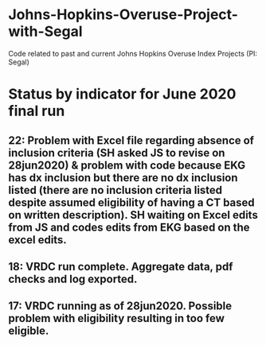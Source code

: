 # Johns-Hopkins-Overuse-Project-with-Segal
Code related to past and current Johns Hopkins Overuse Index Projects (PI: Segal)

# Status by indicator for June 2020 final run
## 22: Problem with Excel file regarding absence of inclusion criteria (SH asked JS to revise on 28jun2020) & problem with code because EKG has dx inclusion but there are no dx inclusion listed (there are no inclusion criteria listed despite assumed eligibility of having a CT based on written description).  SH waiting on Excel edits from JS and codes edits from EKG based on the excel edits.
## 18: VRDC run complete.  Aggregate data, pdf checks and log exported.  
## 17: VRDC running as of 28jun2020.  Possible problem with eligibility resulting in too few eligible.

